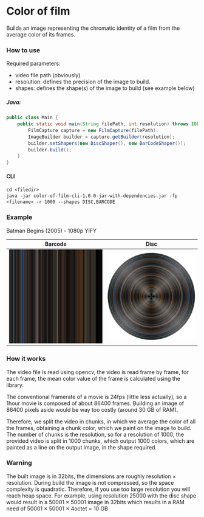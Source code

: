 # Color of film

Builds an image representing the chromatic identity of a film from the average color of its frames.

### How to use

Required parameters:

- video file path (obviously)
- resolution: defines the precision of the image to build.
- shapes: defines the shape(s) of the image to build (see example below)

##### Java:

```java
public class Main {
    public static void main(String filePath, int resolution) throws IOException {
        FilmCapture capture = new FilmCapture(filePath);
        ImageBuilder builder = capture.getBuilder(resolution);
        builder.setShapers(new DiscShaper(), new BarCodeShaper());
        builder.build();
    }
}
```

#### CLI

``` console
cd <filedir>
java -jar color-of-film-cli-1.0.0-jar-with-dependencies.jar -fp <filename> -r 1000 --shapes DISC,BARCODE
```

### Example

Batman Begins (2005) - 1080p YIFY

| Barcode | Disc |
| --- | --- |
| ![Barcode](output/batman_begins_complete_1000_chunks_color_barcode.png) | ![Disc](output/batman_begins_complete_1000_chunks_color_disc.png) |

### How it works

The video file is read using opencv, the video is read frame by frame, for each frame, the mean color value of the frame
is calculated using the library.

The conventional framerate of a movie is 24fps (little less actually), so a 1hour movie is composed of about 86400
frames. Building an image of 86400 pixels aside would be way too costly (around 30 GB of RAM).

Therefore, we split the video in chunks, in which we average the color of all the frames, obtaining a chunk color, which
we paint on the image to build.<br>
The number of chunks is the resolution, so for a resolution of 1000, the provided video is split in 1000 chunks, which
output 1000 colors, which are painted as a line on the output image, in the shape required.

### Warning

The built image is in 32bits, the dimensions are roughly resolution × resolution. During build the image is not
compressed, so the space complexity is quadratic. Therefore, if you use too large resolution you will reach heap space.
For example, using resolution 25000 with the disc shape would result in a 50001 × 50001 image in 32bits which results in
a RAM need of 50001 × 50001 × 4octet = 10 GB
